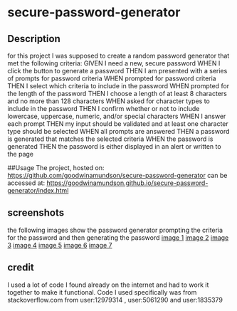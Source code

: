 # secure-password-generator
## Description
for this project I was supposed to create a random password generator that met the following criteria:
GIVEN I need a new, secure password
WHEN I click the button to generate a password
THEN I am presented with a series of prompts for password criteria
WHEN prompted for password criteria
THEN I select which criteria to include in the password
WHEN prompted for the length of the password
THEN I choose a length of at least 8 characters and no more than 128 characters
WHEN asked for character types to include in the password
THEN I confirm whether or not to include lowercase, uppercase, numeric, and/or special characters
WHEN I answer each prompt
THEN my input should be validated and at least one character type should be selected
WHEN all prompts are answered
THEN a password is generated that matches the selected criteria
WHEN the password is generated
THEN the password is either displayed in an alert or written to the page


##Usage
The project, hosted on:
https://github.com/goodwinamundson/secure-password-generator
can be accessed at:
https://goodwinamundson.github.io/secure-password-generator/index.html

## screenshots
the following images show the password generator prompting the criteria for the password and then generating the password
[image 1](Develop/images/image.1.png)
[image 2](Develop/images/image.2.png)
[image 3](Develop/images/image.3.png)
[image 4](Develop/images/image.4.png)
[image 5](Develop/images/image.5.png)
[image 6](Develop/images/image.6.png)
[image 7](Develop/images/image.7.png)

## credit
I used a lot of code I found already on the internet and had to work it together to make it functional. Code I used specifically was from stackoverflow.com from user:12979314 , user:5061290 and user:1835379


